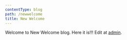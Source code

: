 ```yaml
---
contentType: blog
path: /newwelcome
title: New Welcome
---
```

Welcome to New Welcome blog. Here it is!!!  Edit at [admin](/admin).